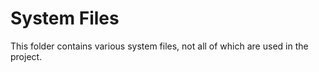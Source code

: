 # System Files #

This folder contains various system files, not all of which are used in the project.
